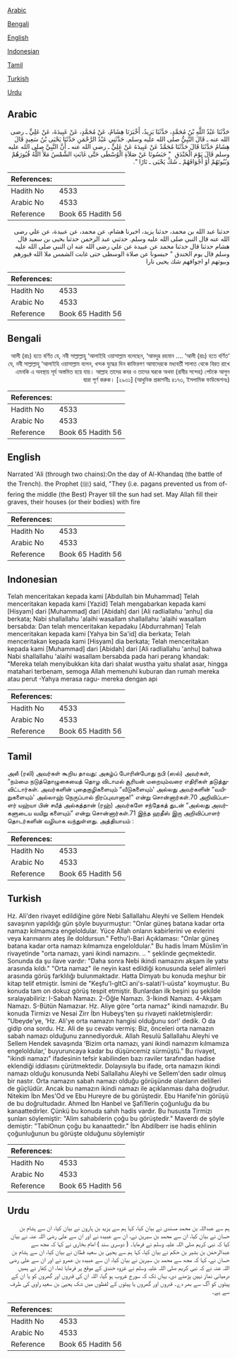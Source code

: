 [Arabic](#arabic)

[Bengali](#bengali)

[English](#english)

[Indonesian](#indonesian)

[Tamil](#tamil)

[Turkish](#turkish)

[Urdu](#urdu)

## Arabic


<div dir="rtl" lang="ar" style={{fontSize:'larger',backgroundColor:'#f8f9fa',padding:20}}>
حَدَّثَنَا عَبْدُ اللَّهِ بْنُ مُحَمَّدٍ، حَدَّثَنَا يَزِيدُ، أَخْبَرَنَا هِشَامٌ، عَنْ مُحَمَّدٍ، عَنْ عَبِيدَةَ، عَنْ عَلِيٍّ ـ رضى الله عنه ـ قَالَ النَّبِيُّ صلى الله عليه وسلم‏.‏ حَدَّثَنِي عَبْدُ الرَّحْمَنِ حَدَّثَنَا يَحْيَى بْنُ سَعِيدٍ قَالَ هِشَامٌ حَدَّثَنَا قَالَ حَدَّثَنَا مُحَمَّدٌ عَنْ عَبِيدَةَ عَنْ عَلِيٍّ ـ رضى الله عنه ـ أَنَّ النَّبِيَّ صلى الله عليه وسلم قَالَ يَوْمَ الْخَنْدَقِ ‏ "‏ حَبَسُونَا عَنْ صَلاَةِ الْوُسْطَى حَتَّى غَابَتِ الشَّمْسُ مَلأَ اللَّهُ قُبُورَهُمْ وَبُيُوتَهُمْ أَوْ أَجْوَافَهُمْ ـ شَكَّ يَحْيَى ـ نَارًا ‏"‏‏.‏
</div>
<div style={{backgroundColor:'#f8f9fa',padding:20, marginBottom: 10}}><table> <thead> <tr> <th>References:</th> <th></th> </tr> </thead> <tbody><tr><td>Hadith No</td><td>4533</td></tr><tr><td>Arabic No</td><td>4533</td></tr><tr><td>Reference</td><td>Book 65 Hadith 56</td></tr></tbody></table></div>


<div dir="rtl" lang="ar" style={{fontSize:'larger',backgroundColor:'#f8f9fa',padding:20}}>
حدثنا عبد الله بن محمد، حدثنا يزيد، اخبرنا هشام، عن محمد، عن عبيدة، عن علي رضى الله عنه قال النبي صلى الله عليه وسلم. حدثني عبد الرحمن حدثنا يحيى بن سعيد قال هشام حدثنا قال حدثنا محمد عن عبيدة عن علي رضى الله عنه ان النبي صلى الله عليه وسلم قال يوم الخندق " حبسونا عن صلاة الوسطى حتى غابت الشمس ملا الله قبورهم وبيوتهم او اجوافهم شك يحيى نارا
</div>
<div style={{backgroundColor:'#f8f9fa',padding:20, marginBottom: 10}}><table> <thead> <tr> <th>References:</th> <th></th> </tr> </thead> <tbody><tr><td>Hadith No</td><td>4533</td></tr><tr><td>Arabic No</td><td>4533</td></tr><tr><td>Reference</td><td>Book 65 Hadith 56</td></tr></tbody></table></div>

## Bengali


<div dir="rtl" lang="bn" style={{fontSize:'larger',backgroundColor:'#f8f9fa',padding:20}}>
‘আলী (রাঃ) হতে বর্ণিত যে, নবী সাল্লাল্লাহু ‘আলাইহি ওয়াসাল্লাম বলেছেন, ‘আবদুর রহমান .... ‘আলী (রাঃ) হতে বর্ণিত যে, নবী সাল্লাল্লাহু ‘আলাইহি ওয়াসাল্লাম বলেন, খন্দক যুদ্ধের দিন কাফিরগণ আমাদেরকে মধ্যবর্তী সালাত থেকে বিরত রাখে এমনকি এ অবস্থায় সূর্য অস্তমিত হয়ে যায়। আল্লাহ তাদের কবর ও তাদের ঘরকে অথবা (রাবীর সন্দেহ) পেটকে আগুন দ্বারা পূর্ণ করুক। [২৯৩১] (আধুনিক প্রকাশনীঃ ৪১৭৩, ইসলামিক ফাউন্ডেশনঃ)
</div>
<div style={{backgroundColor:'#f8f9fa',padding:20, marginBottom: 10}}><table> <thead> <tr> <th>References:</th> <th></th> </tr> </thead> <tbody><tr><td>Hadith No</td><td>4533</td></tr><tr><td>Arabic No</td><td>4533</td></tr><tr><td>Reference</td><td>Book 65 Hadith 56</td></tr></tbody></table></div>

## English


<div dir="ltr" lang="en" style={{fontSize:'larger',backgroundColor:'#f8f9fa',padding:20}}>
Narrated 'Ali (through two chains):On the day of Al-Khandaq (the battle of the Trench). the Prophet (ﷺ) said, "They (i.e. pagans prevented us from offering the middle (the Best) Prayer till the sun had set. May Allah fill their graves, their houses (or their bodies) with fire
</div>
<div style={{backgroundColor:'#f8f9fa',padding:20, marginBottom: 10}}><table> <thead> <tr> <th>References:</th> <th></th> </tr> </thead> <tbody><tr><td>Hadith No</td><td>4533</td></tr><tr><td>Arabic No</td><td>4533</td></tr><tr><td>Reference</td><td>Book 65 Hadith 56</td></tr></tbody></table></div>

## Indonesian


<div dir="ltr" lang="id" style={{fontSize:'larger',backgroundColor:'#f8f9fa',padding:20}}>
Telah menceritakan kepada kami [Abdullah bin Muhammad] Telah menceritakan kepada kami [Yazid] Telah mengabarkan kepada kami [Hisyam] dari [Muhammad] dari [Abidah] dari [Ali radliallahu 'anhu] dia berkata; Nabi shallallahu 'alaihi wasallam shallallahu 'alaihi wasallam bersabda: Dan telah menceritakan kepadaku [Abdurrahman] Telah menceritakan kepada kami [Yahya bin Sa'id] dia berkata; Telah menceritakan kepada kami [Hisyam] dia berkata; Telah menceritakan kepada kami [Muhammad] dari [Abidah] dari [Ali radliallahu 'anhu] bahwa Nabi shallallahu 'alaihi wasallam bersabda pada hari perang khandak: "Mereka telah menyibukkan kita dari shalat wustha yaitu shalat asar, hingga matahari terbenam, semoga Allah memenuhi kuburan dan rumah mereka atau perut -Yahya merasa ragu- mereka dengan api
</div>
<div style={{backgroundColor:'#f8f9fa',padding:20, marginBottom: 10}}><table> <thead> <tr> <th>References:</th> <th></th> </tr> </thead> <tbody><tr><td>Hadith No</td><td>4533</td></tr><tr><td>Arabic No</td><td>4533</td></tr><tr><td>Reference</td><td>Book 65 Hadith 56</td></tr></tbody></table></div>

## Tamil


<div dir="ltr" lang="ta" style={{fontSize:'larger',backgroundColor:'#f8f9fa',padding:20}}>
அலீ (ரலி) அவர்கள் கூறிய தாவது: அகழ்ப் போரின்போது நபி (ஸல்) அவர்கள், “நம்மை நடுத்தொழுகையைத் தொழ விடாமல் சூரியன் மறையும்வரை எதிரிகள் தடுத்துவிட்டார்கள். அவர்களின் புதைகுழிகளையும் “வீடுகளையும்' அல்லது அவர்களின் “வயிறுகளையும்' அல்லாஹ் நெருப்பால் நிரப்புவானாக!” என்று சொன்னார்கள்.70 அறிவிப்பாளர் யஹ்யா பின் சயீத் அல்கத்தான் (ரஹ்) அவர்களே சந்தேகத் துடன் “அல்லது அவர்களுடைய வயிறு களையும்” என்று சொன்னார்கள்.71 இந்த ஹதீஸ் இரு அறிவிப்பாளர் தொடர்களின் வழியாக வந்துள்ளது. அத்தியாயம் :
</div>
<div style={{backgroundColor:'#f8f9fa',padding:20, marginBottom: 10}}><table> <thead> <tr> <th>References:</th> <th></th> </tr> </thead> <tbody><tr><td>Hadith No</td><td>4533</td></tr><tr><td>Arabic No</td><td>4533</td></tr><tr><td>Reference</td><td>Book 65 Hadith 56</td></tr></tbody></table></div>

## Turkish


<div dir="ltr" lang="tr" style={{fontSize:'larger',backgroundColor:'#f8f9fa',padding:20}}>
Hz. Ali'den rivayet edildiğine göre Nebi Sallallahu Aleyhi ve Sellem Hendek savaşının yapıldığı gün şöyle buyurmuştur: "Onlar güneş batana kadar orta namazı kılmamıza engeloldular. Yüce Allah onların kabirlerini ve evlerini veya karınıarını ateş ile doldursun." Fethu'l-Bari Açıklaması: "Onlar güneş batana kadar orta namazı kılmamıza engeloldular." Bu hadis İmam Müslim'in rivayetinde "orta namazı, yani ikindi namazını. .. " şeklinde geçmektedir. Sonunda da şu ilave vardır: "Daha sonra Nebi ikindi namazını akşam ile yatsı arasında kıldı." "Orta namaz" ile neyin kast edildiği konusunda selef alimleri arasında görüş farklılığı bulunmaktadır. Hatta Dimyatı bu konuda meşhur bir kitap telif etmiştir. İsmini de "Keşfu'l-gltCi ani's-salati'l-uüsta" koymuştur. Bu konuda tam on dokuz görüş tespit etmiştir. Bunlardan ilk beşini şu şekilde sıralayabiliriz: I-Sabah Namazı. 2-Öğle Namazı. 3-İkindi Namazı. 4-Akşam Namazı. S-Bütün Namazıar. Hz. Aliye göre "orta namaz" ikindi namazıdır. Bu konuda Tirmizı ve Nesai Zirr İbn Hubeyş'ten şu rivayeti nakletmişlerdir: "Ubeyde'ye, 'Hz. Ali'ye orta namazın hangisi olduğunu sor!' dedik. O da gidip ona sordu. Hz. Ali de şu cevabı vermiş: Biz, önceleri orta namazın sabah namazı olduğunu zannediyorduk. Allah Resulü Sallallahu Aleyhi ve Sellem Hendek savaşında 'Bizim orta namazı, yani ikindi namazım kılmamıza engeloldular,' buyuruncaya kadar bu düşüncemiz sürmüştü." Bu rivayet, "ikindi namazı" ifadesinin tefsir kabilinden bazı raviler tarafından hadise eklendiği iddiasını çürütmektedir. Dolayısıyla bu ifade, orta namazın ikindi namazı olduğu konusunda Nebi Sallallahu Aleyhi ve Sellem'den sadır olmuş bir nastır. Orta namazın sabah namazı olduğu görüşünde olanların delilleri de güçlüdür. Ancak bu namazın ikindi namazı ile açıklanması daha doğrudur. Nitekim İbn Mes'Od ve Ebu Hureyre de bu görüştedir. Ebu Hanife'nin görüşü de bu doğrultudadır. Ahmed İbn Hanbel ve Şafi1lerin çoğunluğu da bu kanaattedirler. Çünkü bu konuda sahıh hadis vardır. Bu hususta Tirmizı şunları söylemiştir: "Alim sahabılerin çoğu bu görüştedir." Maverdı de şöyle demiştir: "TabiOnun çoğu bu kanaattedir." İbn Abdilberr ise hadis ehlinin çoğunluğunun bu görüşte olduğunu söylemiştir
</div>
<div style={{backgroundColor:'#f8f9fa',padding:20, marginBottom: 10}}><table> <thead> <tr> <th>References:</th> <th></th> </tr> </thead> <tbody><tr><td>Hadith No</td><td>4533</td></tr><tr><td>Arabic No</td><td>4533</td></tr><tr><td>Reference</td><td>Book 65 Hadith 56</td></tr></tbody></table></div>

## Urdu


<div dir="rtl" lang="ur" style={{fontSize:'larger',backgroundColor:'#f8f9fa',padding:20}}>
ہم سے عبداللہ بن محمد مسندی نے بیان کیا، کہا ہم سے یزید بن ہارون نے بیان کیا، ان سے ہشام بن حسان نے بیان کیا، ان سے محمد بن سیرین نے، ان سے عبیدہ نے اور ان سے علی رضی اللہ عنہ نے بیان کیا کہ نبی کریم صلی اللہ علیہ وسلم نے فرمایا۔ ( دوسری سند ) امام بخاری نے کہا کہ مجھ سے عبدالرحمٰن بن بشیر بن حکم نے بیان کیا، کہا ہم سے یحییٰ بن سعید قطان نے بیان کیا، ان سے ہشام بن حسان نے، کہا کہ مجھ سے محمد بن سیرین نے بیان کیا، ان سے عبیدہ بن عمرو نے اور ان سے علی رضی اللہ عنہ نے کہ نبی کریم صلی اللہ علیہ وسلم نے غزوہ خندق کے موقع پر فرمایا تھا، ان کفار نے ہمیں درمیانی نماز نہیں پڑھنے دی، یہاں تک کہ سورج غروب ہو گیا، اللہ ان کی قبروں اور گھروں کو یا ان کے پیٹوں کو آگ سے بھر دے۔ قبروں اور گھروں یا پیٹوں کے لفظوں میں شک یحییٰ بن سعید راوی کی طرف سے ہے۔
</div>
<div style={{backgroundColor:'#f8f9fa',padding:20, marginBottom: 10}}><table> <thead> <tr> <th>References:</th> <th></th> </tr> </thead> <tbody><tr><td>Hadith No</td><td>4533</td></tr><tr><td>Arabic No</td><td>4533</td></tr><tr><td>Reference</td><td>Book 65 Hadith 56</td></tr></tbody></table></div>